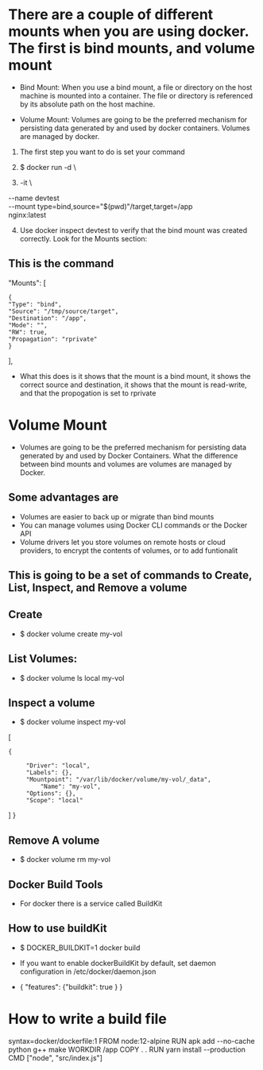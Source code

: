 

# There are a couple of different mounts when you are using docker. The first is bind mounts, and volume mount

* Bind Mount: When you use a bind mount, a file or directory on the host machine is mounted into a container. The file or directory is referenced by its absolute path on the host machine.


* Volume Mount: Volumes are going to be the preferred mechanism for persisting data generated by and used by docker
containers. Volumes are managed by docker.


1. The first step you want to do is set your command

2. $ docker run -d \

3. -it \

--name devtest \
--mount type=bind,source="$(pwd)"/target,target=/app \
nginx:latest 

4. Use docker inspect devtest to verify that the bind mount was created correctly. Look for the Mounts section:

## This is the command

"Mounts": [

    {
	"Type": "bind",
	"Source": "/tmp/source/target",
	"Destination": "/app",
	"Mode": "",
	"RW": true,
	"Propagation": "rprivate"
    }
],

* What this does is it shows that the mount is a bind mount, it shows the  correct source and destination,
it shows that the mount is read-write, and that the propogation is set to rprivate



# Volume Mount

* Volumes are going to be the preferred mechanism for persisting data generated by and used by Docker Containers. What
the difference between bind mounts and volumes are volumes are managed by Docker.

## Some advantages are

- Volumes are easier to back up or migrate than bind mounts
- You can manage volumes using Docker CLI commands or the Docker API
- Volume drivers let you store volumes on remote hosts or cloud providers, to encrypt the contents of volumes, or to add funtionalit

## This is going to be a set of commands to Create, List, Inspect, and Remove a volume



## Create

* $ docker volume create my-vol


## List Volumes:

* $ docker volume ls
local             my-vol



## Inspect a volume

* $ docker volume inspect my-vol

[ 


	{ 

	     "Driver": "local",
	     "Labels": {},
	     "Mountpoint": "/var/lib/docker/volume/my-vol/_data",
             "Name": "my-vol",
	     "Options": {},
   	     "Scope": "local"
]       }



## Remove A volume

* $ docker volume rm my-vol




## Docker Build Tools


* For docker there is a service called BuildKit



## How to use buildKit

* $ DOCKER_BUILDKIT=1 docker build

* If you want to enable dockerBuildKit by default, set daemon configuration in /etc/docker/daemon.json
- { "features": {"buildkit": true } }

 
# How to write a build file


 syntax=docker/dockerfile:1
 FROM node:12-alpine
 RUN apk add --no-cache python g++ make
 WORKDIR /app
 COPY . . 
 RUN yarn install --production
 CMD ["node", "src/index.js"]
